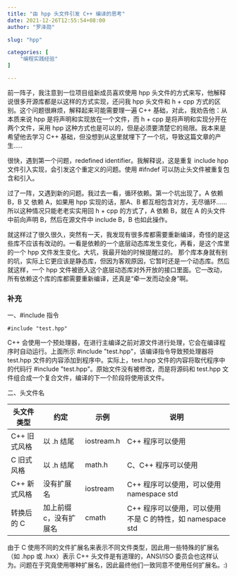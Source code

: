 ```yaml
---
title: "由 hpp 头文件引发 C++ 编译的思考"
date: 2021-12-26T12:55:54+08:00
author: "罗泽勋"

slug: "hpp"

categories: [
    "编程实践经验"
]

---
```


前一阵子，我注意到一位项目组新成员喜欢使用 hpp 头文件的方式来写，他解释说很多开源库都是以这样的方式实现，还问我 hpp 头文件和 h + cpp 方式的区别。这个问题很麻烦，解释起来可能需要理一遍 C++ 基础，对此，我劝告他：从本质来说 hpp 是将声明和实现放在一个文件，而 h + cpp 是将声明和实现分开在两个文件，采用 hpp 这种方式也是可以的，但是必须要清楚它的局限。我本来是希望他去学习 C++ 基础，但没想到从这里就埋下了一个坑，导致这篇文章的产生.....

很快，遇到第一个问题，redefined identifier。我解释说，这是重复 include hpp 文件引入实现，会引发这个重定义的问题。使用 #ifndef 可以防止头文件被重复包含和引入。

过了一阵，又遇到新的问题。我过去一看，循环依赖。第一个坑出现了。A 依赖 B，B 又 依赖 A，如果用 hpp 实现的话，那A、B 都互相包含对方，无尽循环……所以这种情况只能老老实实用回 h + cpp 的方式了，A 依赖 B，就在 A 的头文件中前向声明 B，然后在源文件中 include B，B 也如此操作。

就这样过了很久很久，突然有一天，我发现有很多库都需要重新编译，奇怪的是这些库不应该有改动的。一看是依赖的一个底层动态库发生变化，再看，是这个库里的一个 hpp 文件发生变化。大坑，我最开始的时候提醒过的。 那个库本身就有别的坑，实际上它更应该是静态库，但因为客观原因，它暂时还是一个动态库。然后就这样，一个 hpp 文件被嵌入这个底层动态库对外开放的接口里面。它一改动，所有依赖这个库的库都需要重新编译，还真是“牵一发而动全身”啊。

### 补充

一、#include 指令

```
#include "test.hpp"
```

C++ 会使用一个预处理器，在进行主编译之前对源文件进行处理，它会在编译程序时自动运行。上面所示 #include "test.hpp"，该编译指令导致预处理器将 test.hpp 文件的内容添加到程序中。实际上，test.hpp 文件的内容将取代程序中的代码行 #include "test.hpp"。原始文件没有被修改，而是将源码和 test.hpp 文件组合成一个复合文件，编译的下一个阶段将使用该文件。

二、头文件名

|头文件类型|约定|示例|说明|
|--|--|--|--|
|C++ 旧式风格|以 .h 结尾|iostream.h|C++ 程序可以使用|
|C 旧式风格|以 .h 结尾|math.h|C、C++ 程序可以使用|
|C++ 新式风格|没有扩展名|iostream|C++ 程序可以使用，可以使用 namespace std|
|转换后的 C|加上前缀 c，没有扩展名|cmath|C++ 程序可以使用，可以使用不是 C 的特性，如 namespace std|

由于 C 使用不同的文件扩展名来表示不同文件类型，因此用一些特殊的扩展名（如 .hpp 或 .hxx）表示 C++ 头文件是有道理的，ANSI/ISO 委员会也这样认为。问题在于究竟使用哪种扩展名，因此最终他们一致同意不使用任何扩展名。:)

